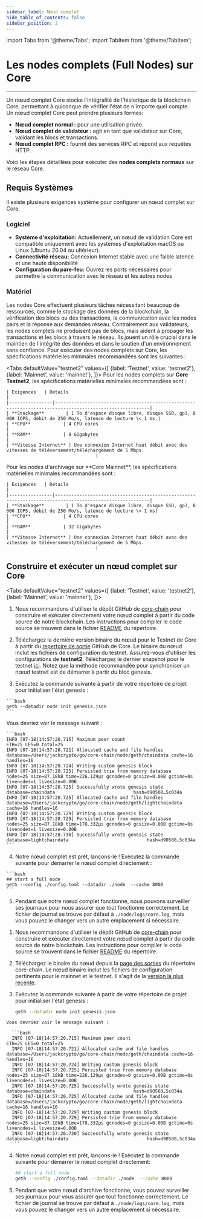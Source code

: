 ```yaml
---
sidebar_label: Nœud complet
hide_table_of_contents: false
sidebar_position: 2
---
```


import Tabs from '@theme/Tabs';
import TabItem from '@theme/TabItem';

# Les nodes complets (Full Nodes) sur Core

---

Un nœud complet Core stocke l'intégralité de l'historique de la blockchain Core, permettant à quiconque de vérifier l'état de n'importe quel compte. Un nœud complet Core peut prendre plusieurs formes:

- **Nœud complet normal :** pour une utilisation privée.
- **Nœud complet de validateur :** agit en tant que validateur sur Core, validant les blocs et transactions.
- **Nœud complet RPC :** fournit des services RPC et répond aux requêtes HTTP.

Voici les étapes détaillées pour exécuter des **nodes complets normaux** sur le réseau Core.

## Requis Systèmes

Il existe plusieurs exigences système pour configurer un nœud complet sur Core.

### Logiciel

- **Système d'exploitation:** Actuellement, un nœud de validation Core est compatible uniquement avec les systèmes d'exploitation macOS ou Linux (Ubuntu 20.04 ou ultérieur).
- **Connectivité réseau:** Connexion Internet stable avec une faible latence et une haute disponibilité
- **Configuration du pare-feu:** Ouvrez les ports nécessaires pour permettre la communication avec le réseau et les autres nodes

### Matériel

Les nodes Core effectuent plusieurs tâches nécessitant beaucoup de ressources, comme le stockage des données de la blockchain, la vérification des blocs ou des transactions, la communication avec les nodes pairs et la réponse aux demandes réseau. Contrairement aux validateurs, les nodes complets ne produisent pas de blocs, mais aident à propager les transactions et les blocs à travers le réseau. Ils jouent un rôle crucial dans le maintien de l'intégrité des données et dans le soutien d'un environnement sans confiance. Pour exécuter des nodes complets sur Core, les spécifications matérielles minimales recommandées sont les suivantes :

<Tabs
defaultValue="testnet2"
values={[
{label: 'Testnet', value: 'testnet2'},
{label: 'Mainnet', value: 'mainnet'},
]}> <TabItem value="testnet2">
Pour les nodes complets sur **Core Testnet2**, les spécifications matérielles minimales recommandées sont :

    | Exigences   | Détails                                                                                                |  
    |----------------|---------------------------------------------------------------------------------------------------------|
    | **Stockage**        | 1 To d'espace disque libre, disque SSD, gp3, 8 000 IOPS, débit de 250 Mo/s, latence de lecture \< 1 ms.|
    | **CPU**            | 4 CPU cores                                                                    |
    | **RAM**            | 8 Gigabytes                                                                                             |
    | **Vitesse Internet** | Une connexion Internet haut débit avec des vitesses de téléversement/téléchargement de 5 Mbps.
                                     |

  </TabItem>

  <TabItem value="mainnet">
    Pour les nodes d'archivage sur **Core Mainnet**, les spécifications matérielles minimales recommandées sont :

    | Exigences   | Détails                                                                                                |  
    |----------------|---------------------------------------------------------------------------------------------------------|
    | **Stockage**        | 1 To d'espace disque libre, disque SSD, gp3, 8 000 IOPS, débit de 250 Mo/s, latence de lecture \< 1 ms|
    | **CPU**            | 4 CPU cores                                                                    |
    | **RAM**            | 32 Gigabytes                                                                                             |
    | **Vitesse Internet** | Une connexion Internet haut débit avec des vitesses de téléversement/téléchargement de 5 Mbps.
                                     |

  </TabItem>
</Tabs>

## Construire et exécuter un nœud complet sur Core

<Tabs
defaultValue="testnet2"
values={[
{label: 'Testnet', value: 'testnet2'},
{label: 'Mainnet', value: 'mainnet'},
]}> 

<TabItem value="testnet2">

  1. Nous recommandons d'utiliser le dépôt GitHub de [core-chain](https://github.com/coredao-org/core-chain) pour construire et exécuter directement votre nœud complet à partir du code source de notre blockchain. Les instructions pour compiler le code source se trouvent dans le fichier [README](https://github.com/coredao-org/core-chain#building-the-source) du répertoire.

  2. Téléchargez la dernière version binaire du nœud pour le Testnet de Core à partir du [repertoire de sortie](https://github.com/coredao-org/core-chain/releases/latest) GitHub de Core. Le binaire du nœud inclut les fichiers de configuration du testnet. Assurez-vous d'utiliser les configurations de **testnet2**. Téléchargez le dernier snapshot pour le testnet [ici](https://github.com/coredao-org/core-snapshots?tab=readme-ov-file#testnet). Notez que la méthode recommandée pour synchroniser un nœud testnet est de démarrer à partir du bloc genesis.

  3. Exécutez la commande suivante à partir de votre répertoire de projet pour initialiser l'état genesis :

    ```bash
    geth --datadir node init genesis.json
    ```

  Vous devriez voir le message suivant :

    ```bash
    INFO [07-18|14:57:20.715] Maximum peer count                       ETH=25 LES=0 total=25
    INFO [07-18|14:57:20.721] Allocated cache and file handles         database=/Users/jackcrypto/go/core-chain/node/geth/chaindata cache=16 handles=16
    INFO [07-18|14:57:20.724] Writing custom genesis block
    INFO [07-18|14:57:20.725] Persisted trie from memory database      nodes=25 size=87.18kB time=226.129µs gcnodes=0 gcsize=0.00B gctime=0s livenodes=1 livesize=0.00B
    INFO [07-18|14:57:20.725] Successfully wrote genesis state         database=chaindata                             hash=d90508…5c034a
    INFO [07-18|14:57:20.725] Allocated cache and file handles         database=/Users/jackcrypto/go/core-chain/node/geth/lightchaindata cache=16 handles=16
    INFO [07-18|14:57:20.729] Writing custom genesis block
    INFO [07-18|14:57:20.729] Persisted trie from memory database      nodes=25 size=87.18kB time=178.332µs gcnodes=0 gcsize=0.00B gctime=0s livenodes=1 livesize=0.00B
    INFO [07-18|14:57:20.730] Successfully wrote genesis state         database=lightchaindata                             hash=d90508…5c034a
    ```

  4. Notre nœud complet est prêt, lançons-le ! Exécutez la commande suivante pour démarrer le nœud complet directement :

    ```bash
    ## start a full node
    geth --config ./config.toml --datadir ./node  --cache 8000
    ```

  5. Pendant que notre nœud complet fonctionne, nous pouvons surveiller ses journaux pour nous assurer que tout fonctionne correctement. Le fichier de journal se trouve par défaut à `./node/logs/core.log`, mais vous pouvez le changer vers un autre emplacement si nécessaire.

</TabItem>

<TabItem value="mainnet">

  1. Nous recommandons d'utiliser le dépôt GitHub de [core-chain](https://github.com/coredao-org/core-chain) pour construire et exécuter directement votre nœud complet à partir du code source de notre blockchain. Les instructions pour compiler le code source se trouvent dans le fichier [README](https://github.com/coredao-org/core-chain#building-the-source) du répertoire.

  2. Téléchargez le binaire du nœud depuis la [page des sorties](https://github.com/coredao-org/core-chain/releases) du répertoire core-chain. Le nœud binaire inclut les fichiers de configuration pertinents pour le mainnet et le testnet. Il s'agit de la [version la plus récente](https://github.com/coredao-org/core-chain/releases/latest).

  3. Exécutez la commande suivante à partir de votre répertoire de projet pour initialiser l'état genesis :

      ```bash
      geth --datadir node init genesis.json
      ```

    Vous devriez voir le message suivant :

      ```bash
      INFO [07-18|14:57:20.715] Maximum peer count                       ETH=25 LES=0 total=25
      INFO [07-18|14:57:20.721] Allocated cache and file handles         database=/Users/jackcrypto/go/core-chain/node/geth/chaindata cache=16 handles=16
      INFO [07-18|14:57:20.724] Writing custom genesis block
      INFO [07-18|14:57:20.725] Persisted trie from memory database      nodes=25 size=87.18kB time=226.129µs gcnodes=0 gcsize=0.00B gctime=0s livenodes=1 livesize=0.00B
      INFO [07-18|14:57:20.725] Successfully wrote genesis state         database=chaindata                             hash=d90508…5c034a
      INFO [07-18|14:57:20.725] Allocated cache and file handles         database=/Users/jackcrypto/go/core-chain/node/geth/lightchaindata cache=16 handles=16
      INFO [07-18|14:57:20.729] Writing custom genesis block
      INFO [07-18|14:57:20.729] Persisted trie from memory database      nodes=25 size=87.18kB time=178.332µs gcnodes=0 gcsize=0.00B gctime=0s livenodes=1 livesize=0.00B
      INFO [07-18|14:57:20.730] Successfully wrote genesis state         database=lightchaindata                             hash=d90508…5c034a
      ```

  4. Notre nœud complet est prêt, lançons-le ! Exécutez la commande suivante pour démarrer le nœud complet directement:

      ```bash
      ## start a full node
      geth --config ./config.toml --datadir ./node  --cache 8000
      ```

  5. Pendant que votre nœud d'archive fonctionne, vous pouvez surveiller ses journaux pour vous assurer que tout fonctionne correctement. Le fichier de journal se trouve par défaut à `./node/logs/core.log`, mais vous pouvez le changer vers un autre emplacement si nécessaire.
</TabItem>

</Tabs>